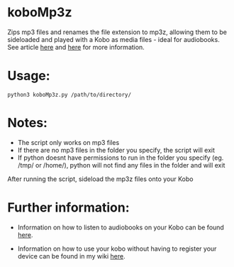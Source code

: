 # koboMp3z
Zips mp3 files and renames the file extension to mp3z, allowing them to be sideloaded and played with a Kobo as media files - ideal for audiobooks. See article [here](https://goodereader.com/blog/audiobooks/you-can-now-sideload-audiobooks-on-the-kobo-sage-libra-2-and-elipsa#disqus_thread) and [here](https://blog.the-ebook-reader.com/2021/11/10/how-to-sideload-audiobooks-and-mp3s-to-kobo-ereaders/) for more information.

# Usage:
    python3 koboMp3z.py /path/to/directory/

# Notes:
- The script only works on mp3 files
- If there are no mp3 files in the folder you specify, the script will exit
- If python doesnt have permissions to run in the folder you specify (eg. /tmp/ or /home/), python will not find any files in the folder and will exit

After running the script, sideload the mp3z files onto your Kobo

# Further information:

- Information on how to listen to audiobooks on your Kobo can be found [here](https://help.kobo.com/hc/en-us/articles/4406292712471-Listen-to-audiobooks-on-your-Kobo-eReader).

- Information on how to use your kobo without having to register your device can be found in my wiki [here](
https://github.com/sifr01/wiki/wiki/Kobo-ereader----use-device-without-online-registration).